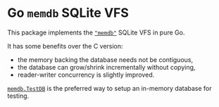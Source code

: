 # Go `memdb` SQLite VFS

This package implements the [`"memdb"`](https://sqlite.org/src/doc/tip/src/memdb.c)
SQLite VFS in pure Go.

It has some benefits over the C version:
- the memory backing the database needs not be contiguous,
- the database can grow/shrink incrementally without copying,
- reader-writer concurrency is slightly improved.

[`memdb.TestDB`](https://pkg.go.dev/github.com/ncruces/go-sqlite3/vfs/memdb#TestDB)
is the preferred way to setup an in-memory database for testing.